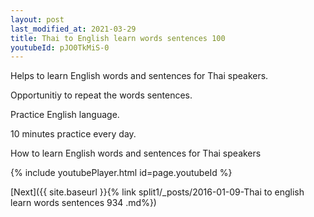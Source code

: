 ```yaml
---
layout: post
last_modified_at: 2021-03-29
title: Thai to English learn words sentences 100 
youtubeId: pJO0TkMiS-0
---
```

 
 
Helps to learn English words and sentences for Thai speakers.

Opportunitiy to repeat the words sentences. 

Practice English language. 
 
10 minutes practice every day. 
 
How to learn English words and sentences for Thai speakers 
 
{% include youtubePlayer.html id=page.youtubeId %}
 
 
[Next]({{ site.baseurl }}{% link  split1/_posts/2016-01-09-Thai to english learn words sentences 934 .md%})
 
